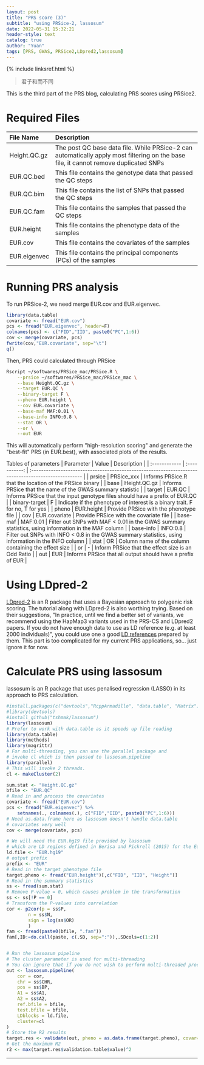 ```yaml
---
layout: post
title: "PRS score (3)"
subtitle: "using PRSice-2, lassosum"
date: 2022-05-31 15:32:21
header-style: text
catalog: true
author: "Yuan"
tags: [PRS, GWAS, PRSice2,LDpred2,lassosum]
---
```

{% include linksref.html %}

>君子和而不同

This is the third part of the PRS blog, calculating PRS scores using PRSice2.

# Required Files

| File Name    | Description                                                                                                                          |
| :----------- | :----------------------------------------------------------------------------------------------------------------------------------- |
| Height.QC.gz | The post QC base data file. While PRSice-2 can automatically apply most filtering on the base file, it cannot remove duplicated SNPs |
| EUR.QC.bed   | This file contains the genotype data that passed the QC steps                                                                        |
| EUR.QC.bim   | This file contains the list of SNPs that passed the QC steps                                                                         |
| EUR.QC.fam   | This file contains the samples that passed the QC steps                                                                              |
| EUR.height   | This file contains the phenotype data of the samples                                                                                 |
| EUR.cov      | This file contains the covariates of the samples                                                                                     |
| EUR.eigenvec | This file contains the principal components (PCs) of the samples                                                                     |

# Running PRS analysis
To run PRSice-2, we need merge EUR.cov and EUR.eigenvec.

```R
library(data.table)
covariate <- fread("EUR.cov")
pcs <- fread("EUR.eigenvec", header=F)
colnames(pcs) <- c("FID","IID", paste0("PC",1:6))
cov <- merge(covariate, pcs)
fwrite(cov,"EUR.covariate", sep="\t")
q()
```

Then, PRS could calculated through PRSice

```bash
Rscript ~/softwares/PRSice_mac/PRSice.R \
    --prsice ~/softwares/PRSice_mac/PRSice_mac \
    --base Height.QC.gz \
    --target EUR.QC \
    --binary-target F \
    --pheno EUR.height \
    --cov EUR.covariate \
    --base-maf MAF:0.01 \
    --base-info INFO:0.8 \
    --stat OR \
    --or \
    --out EUR
```

This will automatically perform "high-resolution scoring" and generate the "best-fit" PRS (in EUR.best), with associated plots of the results.

Tables of parameters
| Parameter     |     Value     | Description                                                                                          |
| :------------ | :-----------: | :--------------------------------------------------------------------------------------------------- |
| prsice        |  PRSice_xxx   | Informs PRSice.R that the location of the PRSice binary                                              |
| base          | Height.QC.gz  | Informs PRSice that the name of the GWAS summary statistic                                           |
| target        |    EUR.QC     | Informs PRSice that the input genotype files should have a prefix of EUR.QC                          |
| binary-target |       F       | Indicate if the phenotype of interest is a binary trait. F for no, T for yes                         |
| pheno         |  EUR.height   | Provide PRSice with the phenotype file                                                               |
| cov           | EUR.covariate | Provide PRSice with the covariate file                                                               |
| base-maf      |   MAF:0.01    | Filter out SNPs with MAF < 0.01 in the GWAS summary statistics, using information in the MAF column  |
| base-info     |   INFO:0.8    | Filter out SNPs with INFO < 0.8 in the GWAS summary statistics, using information in the INFO column |
| stat          |      OR       | Column name of the column containing the effect size                                                 |
| or            |       -       | Inform PRSice that the effect size is an Odd Ratio                                                   |
| out           |      EUR      | Informs PRSice that all output should have a prefix of EUR                                           |

# Using LDpred-2
[LDpred-2](https://privefl.github.io/bigsnpr/articles/LDpred2.html) is an R package that uses a Bayesian approach to polygenic risk scoring. The tutorial along with LDpred-2 is also worthing trying. Based on their suggestions, "In practice, until we find a better set of variants, we recommend using the HapMap3 variants used in the PRS-CS and LDpred2 papers. If you do not have enough data to use as LD reference (e.g. at least 2000 individuals)", you could use one a good [LD references](https://doi.org/10.6084/m9.figshare.19213299) prepared by them.
This part is too complicated for my current PRS applications, so... just ignore it for now.

# Calculate PRS using lassosum
lassosum is an R package that uses penalised regression (LASSO) in its approach to PRS calculation.

```R
#install.packages(c("devtools","RcppArmadillo", "data.table", "Matrix"), dependencies=TRUE)
#library(devtools)
#install_github("tshmak/lassosum")
library(lassosum)
# Prefer to work with data.table as it speeds up file reading
library(data.table)
library(methods)
library(magrittr)
# For multi-threading, you can use the parallel package and 
# invoke cl which is then passed to lassosum.pipeline
library(parallel)
# This will invoke 2 threads. 
cl <- makeCluster(2)

sum.stat <- "Height.QC.gz"
bfile <- "EUR.QC"
# Read in and process the covariates
covariate <- fread("EUR.cov")
pcs <- fread("EUR.eigenvec") %>%
    setnames(., colnames(.), c("FID","IID", paste0("PC",1:6)))
# Need as.data.frame here as lassosum doesn't handle data.table 
# covariates very well
cov <- merge(covariate, pcs)

# We will need the EUR.hg19 file provided by lassosum 
# which are LD regions defined in Berisa and Pickrell (2015) for the European population and the hg19 genome.
ld.file <- "EUR.hg19"
# output prefix
prefix <- "EUR"
# Read in the target phenotype file
target.pheno <- fread("EUR.height")[,c("FID", "IID", "Height")]
# Read in the summary statistics
ss <- fread(sum.stat)
# Remove P-value = 0, which causes problem in the transformation
ss <- ss[!P == 0]
# Transform the P-values into correlation
cor <- p2cor(p = ss$P,
        n = ss$N,
        sign = log(ss$OR)
        )
fam <- fread(paste0(bfile, ".fam"))
fam[,ID:=do.call(paste, c(.SD, sep=":")),.SDcols=c(1:2)]


# Run the lassosum pipeline
# The cluster parameter is used for multi-threading
# You can ignore that if you do not wish to perform multi-threaded processing
out <- lassosum.pipeline(
    cor = cor,
    chr = ss$CHR,
    pos = ss$BP,
    A1 = ss$A1,
    A2 = ss$A2,
    ref.bfile = bfile,
    test.bfile = bfile,
    LDblocks = ld.file, 
    cluster=cl
)
# Store the R2 results
target.res <- validate(out, pheno = as.data.frame(target.pheno), covar=as.data.frame(cov))
# Get the maximum R2
r2 <- max(target.res$validation.table$value)^2
```

---

